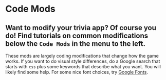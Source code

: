 # Code Mods

## Want to modify your trivia app? Of course you do! Find tutorials on common modifications below the `Code Mods` in the menu to the left.

These mods are largely coding modifications that change how the game works. If you want to do visual style differences, do a Google search that starts with `css` plus some keywords that describe what you want. You will likely find some help. For some nice font choices, try [Google Fonts](https://fonts.google.com/).

